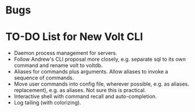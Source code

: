 # Bugs

# TO-DO List for New Volt CLI

* Daemon process management for servers.
* Follow Andrew's CLI proposal more closely, e.g. separate sql to its own
  command and rename volt to voltdb.
* Aliases for commands plus arguments. Allow aliases to invoke a sequence of
  commands.
* Move user commands into config file, wherever possible, e.g. as aliases.
  replacement), e.g. as aliases. Not sure this is practical.
* Interactive shell with command recall and auto-completion.
* Log tailing (with colorizing).
